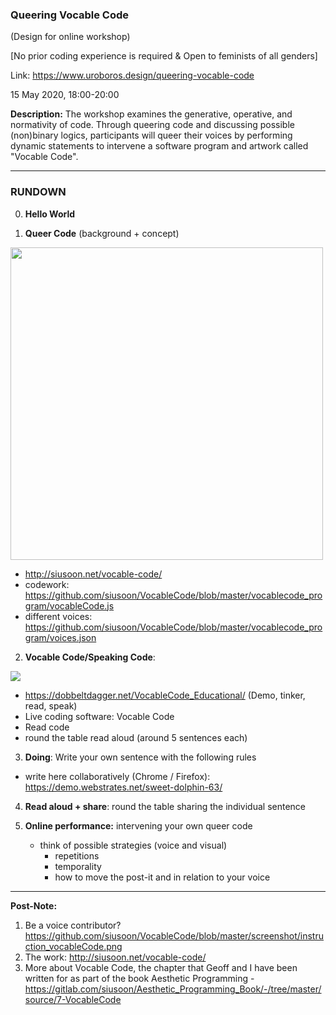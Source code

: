 ### Queering Vocable Code
(Design for online workshop)

[No prior coding experience is required & Open to feminists of all genders]

Link: https://www.uroboros.design/queering-vocable-code

15 May 2020, 18:00-20:00

**Description:** The workshop examines the generative, operative, and normativity of code. Through queering code and discussing possible (non)binary logics, participants will queer their voices by performing dynamic statements to intervene a software program and artwork called "Vocable Code".

---
### RUNDOWN


0. **Hello World**

1. **Queer Code** (background + concept)
<img src="https://live.staticflickr.com/65535/47887642581_b39ae2b523_c.jpg" width="500">

  - http://siusoon.net/vocable-code/
  - codework: https://github.com/siusoon/VocableCode/blob/master/vocablecode_program/vocableCode.js
  - different voices: https://github.com/siusoon/VocableCode/blob/master/vocablecode_program/voices.json


2. **Vocable Code/Speaking Code**:

![](https://live.staticflickr.com/1793/43171936935_185023f718.jpg)

  - https://dobbeltdagger.net/VocableCode_Educational/ (Demo, tinker, read, speak)
  - Live coding software: Vocable Code
  - Read code
  - round the table read aloud (around 5 sentences each)


3. **Doing**: Write your own sentence with the following rules
  - write here collaboratively (Chrome / Firefox): https://demo.webstrates.net/sweet-dolphin-63/


4. **Read aloud + share**: round the table sharing the individual sentence


5. **Online performance:** intervening your own queer code
    - think of possible strategies (voice and visual)
      - repetitions
      - temporality
      - how to move the post-it and in relation to your voice

---
**Post-Note:**
1. Be a voice contributor? https://github.com/siusoon/VocableCode/blob/master/screenshot/instruction_vocableCode.png
2. The work: http://siusoon.net/vocable-code/
3. More about Vocable Code, the chapter that Geoff and I have been written for as part of the book Aesthetic Programming - https://gitlab.com/siusoon/Aesthetic_Programming_Book/-/tree/master/source/7-VocableCode
